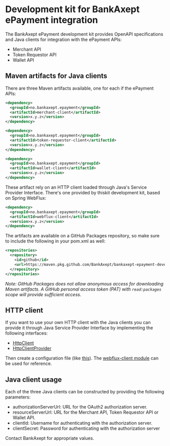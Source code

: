 # Development kit for BankAxept ePayment integration

The BankAxept ePayment development kit provides OpenAPI specifications and Java clients for integration with the
ePayment APIs:
* Merchant API
* Token Requestor API
* Wallet API

## Maven artifacts for Java clients

There are three Maven artifacts available, one for each if the ePayment APIs:
```xml
<dependency>
  <groupId>no.bankaxept.epayment</groupId>
  <artifactId>merchant-client</artifactId>
  <version>x.y.z</version>
</dependency>

<dependency>
  <groupId>no.bankaxept.epayment</groupId>
  <artifactId>token-requestor-client</artifactId>
  <version>x.y.z</version>
</dependency>

<dependency>
  <groupId>no.bankaxept.epayment</groupId>
  <artifactId>wallet-client</artifactId>
  <version>x.y.z</version>
</dependency>
```
These artifact rely on an HTTP client loaded through Java's Service Provider Interface. There's one provided by thiskit
development kit, based on Spring WebFlux:
```xml
<dependency>
  <groupId>no.bankaxept.epayment</groupId>
  <artifactId>webflux-client</artifactId>
  <version>x.y.z</version>
</dependency>
```
The artifacts are available on a GitHub Packages repository, so make sure to include the following in your pom.xml as
well:
```xml
<repositories>
  <repository>
    <id>github</id>
    <url>https://maven.pkg.github.com/BankAxept/bankaxept-epayment-development-kit</url>
  </repository>
</repositories>
```
_Note: GitHub Packages does not allow anonymous access for downloading Maven artifacts. A GitHub personal access
token (PAT) with `read:packages` scope will provide sufficient access._

## HTTP client

If you want to use your own HTTP client with the Java clients you can provide it through Java Service Provider Interface
by implementing the following interfaces:
* [HttpClient](java/base-client/src/main/java/no/bankaxept/epayment/client/base/http/HttpClient.java)
* [HttpClientProvider](java/base-client/src/main/java/no/bankaxept/epayment/client/base/spi/HttpClientProvider.java)

Then create a configuration file (like [this](java/webflux-client/src/main/resources/META-INF/services/no.bankaxept.epayment.client.base.spi.HttpClientProvider)). The [webflux-client module](java/webflux-client) can be used for reference.

## Java client usage

Each of the three Java clients can be constructed by providing the following parameters:
* authorizationServerUrl: URL for the OAuth2 authorization server.
* resourceServerUrl: URL for the Merchant API, Token Requestor API or Wallet API.
* clientId: Username for authenticating with the authorization server.
* clientSecret: Password for authenticating with the authorization server

Contact BankAxept for appropriate values.